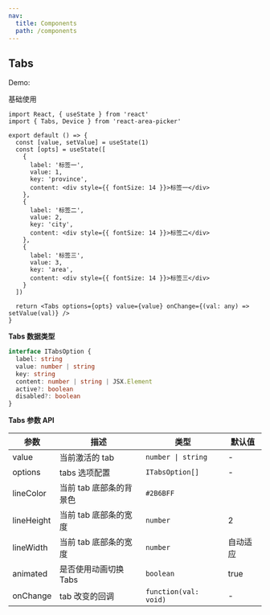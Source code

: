```yaml
---
nav:
  title: Components
  path: /components
---
```


## Tabs

Demo:

基础使用

```tsx
import React, { useState } from 'react'
import { Tabs, Device } from 'react-area-picker'

export default () => {
  const [value, setValue] = useState(1)
  const [opts] = useState([
    {
      label: '标签一',
      value: 1,
      key: 'province',
      content: <div style={{ fontSize: 14 }}>标签一</div>
    },
    {
      label: '标签二',
      value: 2,
      key: 'city',
      content: <div style={{ fontSize: 14 }}>标签二</div>
    },
    {
      label: '标签三',
      value: 3,
      key: 'area',
      content: <div style={{ fontSize: 14 }}>标签三</div>
    }
  ])

  return <Tabs options={opts} value={value} onChange={(val: any) => setValue(val)} />
}
```

**Tabs 数据类型**

```ts
interface ITabsOption {
  label: string
  value: number | string
  key: string
  content: number | string | JSX.Element
  active?: boolean
  disabled?: boolean
}
```

**Tabs 参数 API**

| 参数       | 描述                    | 类型                  | 默认值   |
| ---------- | ----------------------- | --------------------- | -------- |
| value      | 当前激活的 tab          | `number \| string`    | -        |
| options    | tabs 选项配置           | `ITabsOption[]`       | -        |
| lineColor  | 当前 tab 底部条的背景色 | `#2B6BFF`             |
| lineHeight | 当前 tab 底部条的宽度   | `number`              | 2        |
| lineWidth  | 当前 tab 底部条的宽度   | `number`              | 自动适应 |
| animated   | 是否使用动画切换 Tabs   | `boolean`             | true     |
| onChange   | tab 改变的回调          | `function(val: void)` | -        |
